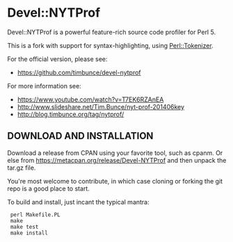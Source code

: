 # Devel::NYTProf

Devel::NYTProf is a powerful feature-rich source code profiler for Perl 5.

This is a fork with support for syntax-highlighting, using [Perl::Tokenizer](https://metacpan.org/pod/Perl::Tokenizer).

For the official version, please see:

* https://github.com/timbunce/devel-nytprof

For more information see:

* https://www.youtube.com/watch?v=T7EK6RZAnEA
* http://www.slideshare.net/Tim.Bunce/nyt-prof-201406key
* http://blog.timbunce.org/tag/nytprof/

## DOWNLOAD AND INSTALLATION

Download a release from CPAN using your favorite tool, such as cpanm.  Or else
from https://metacpan.org/release/Devel-NYTProf and then unpack the tar.gz file.

You're most welcome to contribute, in which case cloning or forking the git
repo is a good place to start.

To build and install, just incant the typical mantra:

     perl Makefile.PL
     make
     make test
     make install
